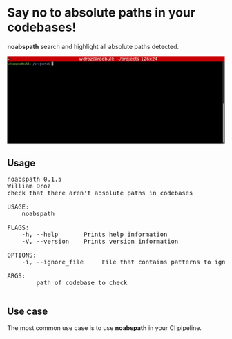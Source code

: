 # Say no to absolute paths in your codebases!

**noabspath** search and highlight all absolute paths detected.

<p align="center"><img src="https://raw.githubusercontent.com/wdroz/noabspath/master/img/demo.gif"/></p>

## Usage

<pre>
noabspath 0.1.5
William Droz <william.droz.ch@gmail.com>
check that there aren't absolute paths in codebases

USAGE:
    noabspath <PATH>

FLAGS:
    -h, --help       Prints help information
    -V, --version    Prints version information

OPTIONS:
    -i, --ignore_file <IGNORE_FILE>    File that contains patterns to ignore (default .gitignore)

ARGS:
    <PATH>    path of codebase to check

</pre>

## Use case

The most common use case is to use **noabspath** in your CI pipeline.

